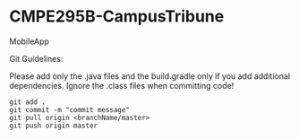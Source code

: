 # CMPE295B-CampusTribune
MobileApp

Git Guidelines:

Please add only the .java files and the build.gradle only if you add additional dependencies. Ignore the .class files when committing code!

```
git add .
git commit -m "commit message"
git pull origin <branchName/master>
git push origin master

```
